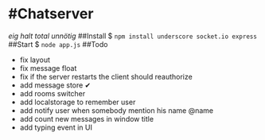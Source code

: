 #Chatserver
===
_eig halt total unnötig_
##Install
$ `npm install underscore socket.io express`
##Start
$ `node app.js`
##Todo
- fix layout
- fix message float
- fix if the server restarts the client should reauthorize
- add message store ✔
- add rooms switcher
- add localstorage to remember user
- add notify user when somebody mention his name @name
- add count new messages in window title
- add typing event in UI
